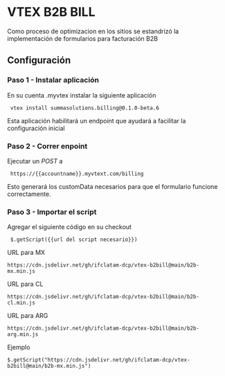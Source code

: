 # VTEX B2B BILL

Como proceso de optimizacion en los sitios se estandrizó la implementación de formularios para facturación B2B

## Configuración

### Paso 1 - Instalar aplicación
En su cuenta .myvtex instalar la siguiente aplicación

```
 vtex install summasolutions.billing@0.1.0-beta.6
```

Esta aplicación habilitará un endpoint que ayudará a facilitar la configuración inicial

### Paso 2 - Correr enpoint

Ejecutar un *POST* a

```
 https://{{accountname}}.myvtext.com/billing
```

Esto generará los customData necesarios para que el formulario funcione correctamente.

### Paso 3 - Importar el script 

Agregar el siguiente código en su checkout

```
 $.getScript({{url del script necesario}})
```

URL para MX
```
https://cdn.jsdelivr.net/gh/ifclatam-dcp/vtex-b2bill@main/b2b-mx.min.js
```

URL para CL
```
https://cdn.jsdelivr.net/gh/ifclatam-dcp/vtex-b2bill@main/b2b-cl.min.js
```

URL para ARG
```
https://cdn.jsdelivr.net/gh/ifclatam-dcp/vtex-b2bill@main/b2b-arg.min.js
```

Ejemplo 
```
$.getScript("https://cdn.jsdelivr.net/gh/ifclatam-dcp/vtex-b2bill@main/b2b-mx.min.js")
```
